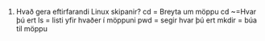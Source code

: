 
1. Hvað gera eftirfarandi Linux skipanir?
	cd = Breyta um möppu
	cd ~=Hvar þú ert
	ls = listi yfir hvaðer í möppuni
	pwd = segir hvar þú ert
	mkdir = búa til möppu